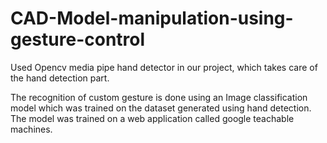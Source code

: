 # CAD-Model-manipulation-using-gesture-control

Used Opencv media pipe hand detector in our project, which takes care of the hand detection part.

The recognition of custom gesture is done using an Image classification model which was trained on the dataset generated using hand detection. The model was trained on a  web application called google teachable machines. 
